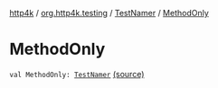 [http4k](../../index.md) / [org.http4k.testing](../index.md) / [TestNamer](index.md) / [MethodOnly](./-method-only.md)

# MethodOnly

`val MethodOnly: `[`TestNamer`](index.md) [(source)](https://github.com/http4k/http4k/blob/master/http4k-testing-approval/src/main/kotlin/org/http4k/testing/TestNamer.kt#L16)